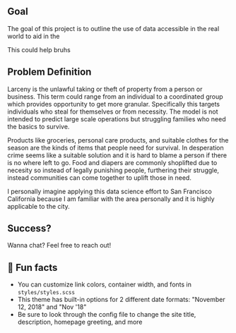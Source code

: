 ---
---

## Goal

The goal of this project is to outline the use of data accessible in the real world to aid in the 

This could help bruhs

## Problem Definition

Larceny is the unlawful taking or theft of property from a person or business. This term could range from an individual to a coordinated group which provides opportunity to get more granular. Specifically this targets individuals who steal for themselves or from necessity. The model is not intended to predict large scale operations but struggling families who need the basics to survive. 

Products like groceries, personal care products, and suitable clothes for the season are the kinds of items that people need for survival. In desperation crime seems like a suitable solution and it is hard to blame a person if there is no where left to go. Food and diapers are commonly shoplifted due to necesity so instead of legally punishing people, furthering their struggle, instead communities can come together to uplift those in need.

I personally imagine applying this data science effort to San Francisco California because I am familiar with the area personally and it is highly applicable to the city. 

## Success?

Wanna chat? Feel free to reach out!


## 📠 Fun facts

- You can customize link colors, container width, and fonts in `styles/styles.scss`
- This theme has built-in options for 2 different date formats: "November 12, 2018" and "Nov '18"
- Be sure to look through the config file to change the site title, description, homepage greeting, and more